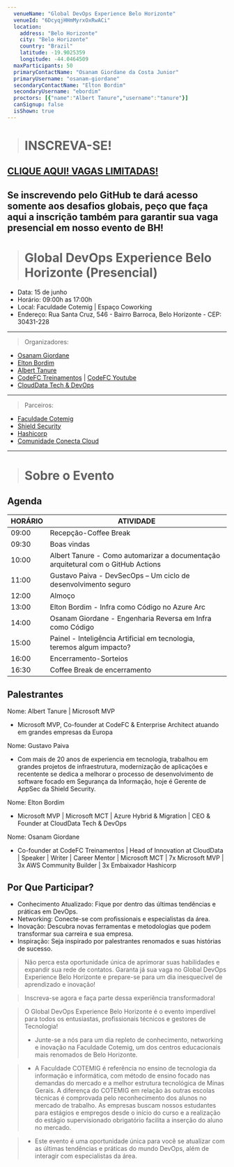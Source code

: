 ```yaml
---
  venueName: "Global DevOps Experience Belo Horizonte"
  venueId: "6DcyqjHHmMyrxOxRwACi"
  location:
    address: "Belo Horizonte"
    city: "Belo Horizonte"
    country: "Brazil"
    latitude: -19.9025359
    longitude: -44.0464509
  maxParticipants: 50
  primaryContactName: "Osanam Giordane da Costa Junior"
  primaryUsername: "osanam-giordane"
  secondaryContactName: "Elton Bordim"
  secondaryUsername: "ebordim"
  proctors: [{"name":"Albert Tanure","username":"tanure"}]
  canSignup: false
  isShown: true
---
```




># INSCREVA-SE!
## [**CLIQUE AQUI**! VAGAS LIMITADAS!](https://www.codefc.io/gdexbh)

## Se inscrevendo pelo GitHub te dará acesso somente aos desafios globais, peço que faça aqui a inscrição também para garantir sua vaga presencial em nosso evento de BH!


># Global DevOps Experience Belo Horizonte (Presencial)

- Data: 15 de junho
- Horário: 09:00h as 17:00h
- Local: Faculdade Cotemig | Espaço Coworking
- Endereço: Rua Santa Cruz, 546 - Bairro Barroca, Belo Horizonte - CEP: 30431-228
---
> Organizadores:
- [Osanam Giordane](https://www.linkedin.com/in/osanam-giordane/)
- [Elton Bordim](https://www.linkedin.com/in/elton-bordim/)
- [Albert Tanure](https://www.linkedin.com/in/albert-tanure/)
- [CodeFC Treinamentos](https://www.youtube.com/@codefc) | [CodeFC Youtube](https://www.codefc.io)
- [CloudData Tech & DevOps](https://www.clouddata.com.vc)
---
> Parceiros:
- [Faculdade Cotemig](https://www.cotemig.com.br)
- [Shield Security](https://shieldsec.com.br)
- [Hashicorp](https://www.hashicorp.com)
- [Comunidade Conecta Cloud](https://conectacloud.tech/)
---

> # Sobre o Evento

## Agenda

|   HORÁRIO     |   ATIVIDADE   |
| ------------- | ------------- |
| 09:00 | Recepção-Coffee Break |
| 09:30 | Boas vindas |
| 10:00 | Albert Tanure - Como automarizar a documentação arquitetural com o GitHub Actions |
| 11:00 | Gustavo Paiva - DevSecOps – Um ciclo de desenvolvimento seguro |
| 12:00 | Almoço |
| 13:00 | Elton Bordim - Infra como Código no Azure Arc|
| 14:00 | Osanam Giordane - Engenharia Reversa em Infra como Código |
| 15:00 | Painel - Inteligência Artificial em tecnologia, teremos algum impacto? |
| 16:00 | Encerramento-Sorteios |
| 16:30 | Coffee Break de encerramento |

## Palestrantes

Nome: Albert Tanure | Microsoft MVP
  - Microsoft MVP, Co-founder at CodeFC & Enterprise Architect atuando em grandes empresas da Europa

Nome: Gustavo Paiva
  - Com mais de 20 anos de experiencia em tecnologia, trabalhou em grandes projetos de infraestrutura, modernização de aplicações e recentente se dedica a melhorar o processo de desenvolvimento de software focado em Segurança da Informação, hoje é Gerente de AppSec da Shield Security.

Nome: Elton Bordim
  - Microsoft MVP | Microsoft MCT | Azure Hybrid & Migration | CEO & Founder at CloudData Tech & DevOps

Nome: Osanam Giordane
  - Co-founder at CodeFC Treinamentos | Head of Innovation at CloudData | Speaker | Writer | Career Mentor | Microsoft MCT | 7x Microsoft MVP | 3x AWS Community Builder | 3x Embaixador Hashicorp

## Por Que Participar?

- Conhecimento Atualizado: Fique por dentro das últimas tendências e práticas em DevOps.
- Networking: Conecte-se com profissionais e especialistas da área.
- Inovação: Descubra novas ferramentas e metodologias que podem transformar sua carreira e sua empresa.
- Inspiração: Seja inspirado por palestrantes renomados e suas histórias de sucesso.

> Não perca esta oportunidade única de aprimorar suas habilidades e expandir sua rede de contatos. Garanta já sua vaga no Global DevOps Experience Belo Horizonte e prepare-se para um dia inesquecível de aprendizado e inovação!

> Inscreva-se agora e faça parte dessa experiência transformadora!

> O Global DevOps Experience Belo Horizonte é o evento imperdível para todos os entusiastas, profissionais técnicos e gestores de Tecnologia!
> - Junte-se a nós para um dia repleto de conhecimento, networking e inovação na Faculdade Cotemig, um dos centros educacionais mais renomados de Belo Horizonte.

> - A Faculdade COTEMIG é referência no ensino de tecnologia da informação e informática, com método de ensino focado nas demandas do mercado e a melhor estrutura tecnológica de Minas Gerais. A diferença do COTEMIG em relação às outras escolas técnicas é comprovada pelo reconhecimento dos alunos no mercado de trabalho. As empresas buscam nossos estudantes para estágios e empregos desde o início do curso e a realização do estágio supervisionado obrigatório facilita a inserção do aluno no mercado.

> - Este evento é uma oportunidade única para você se atualizar com as últimas tendências e práticas do mundo DevOps, além de interagir com especialistas da área.

